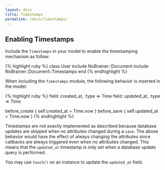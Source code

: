 ```yaml
---
layout: docs
title: Timestamps
permalink: /docs/timestamps/
---
```


## Enabling Timestamps

Include the `Timestamps` in your model to enable the timestamping mechanism as follow:

{% highlight ruby %}
class User
  include NoBrainer::Document
  include NoBrainer::Document::Timestamps
end
{% endhighlight %}

When including the `Timestamps` module, the following behavior is inserted in
the model:

{% highlight ruby %}
field :created_at, :type => Time
field :updated_at, :type => Time

before_create { self.created_at = Time.now }
before_save   { self.updated_at = Time.now }
{% endhighlight %}

Timestamps are not exactly implemented as described because database updates
are skipped when no attributes changed during a `save`.
The above behavior would have the effect of always changing the attributes
since callbacks are always triggered even when no attributes changed.
This means that the `updated_at` timestamp is only set when a database
update query is performed.

You may use `touch()` on an instance to update the `updated_at` field.
